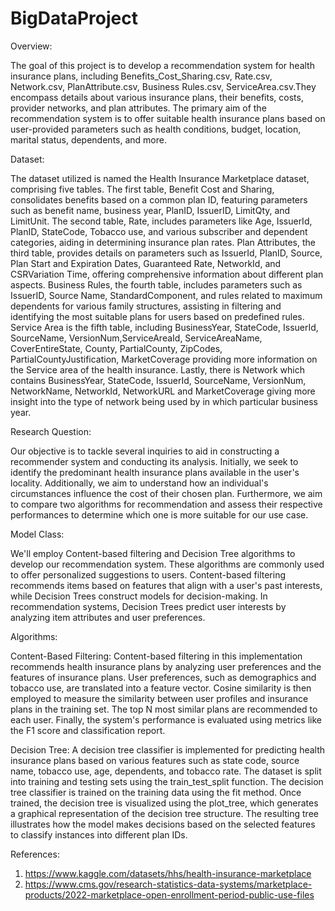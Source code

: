 # BigDataProject

Overview:

The goal of this project is to develop a recommendation system for health insurance plans, including Benefits_Cost_Sharing.csv, Rate.csv, Network.csv, PlanAttribute.csv, Business Rules.csv, ServiceArea.csv.They encompass details about various insurance plans, their benefits, costs, provider networks, and plan attributes. The primary aim of the recommendation system is to offer suitable health insurance plans based on user-provided parameters such as health conditions, budget, location, marital status, dependents, and more.

Dataset:

The dataset utilized is named the Health Insurance Marketplace dataset, comprising five tables.
The first table, Benefit Cost and Sharing, consolidates benefits based on a common plan ID, featuring parameters such as benefit name, business year, PlanID, IssuerID, LimitQty, and LimitUnit.
The second table, Rate, includes parameters like Age, IssuerId, PlanID, StateCode, Tobacco use, and various subscriber and dependent categories, aiding in determining insurance plan rates.
Plan Attributes, the third table, provides details on parameters such as IssuerId, PlanID, Source, Plan Start and Expiration Dates, Guaranteed Rate, NetworkId, and CSRVariation Time, offering comprehensive information about different plan aspects.
Business Rules, the fourth table, includes parameters such as IssuerID, Source Name, StandardComponent, and rules related to maximum dependents for various family structures, assisting in filtering and identifying the most suitable plans for users based on predefined rules.
Service Area is the fifth table, including BusinessYear, StateCode, IssuerId, SourceName, VersionNum,ServiceAreaId, ServiceAreaName, CoverEntireState, County, PartialCounty, ZipCodes, PartialCountyJustification, MarketCoverage providing more information on the Service area of the health insurance.
Lastly, there is Network which contains BusinessYear, StateCode, IssuerId, SourceName, VersionNum, NetworkName, NetworkId, NetworkURL  and MarketCoverage giving more insight into the type of network being used by in which particular business year.


Research Question:

Our objective is to tackle several inquiries to aid in constructing a recommender system and conducting its analysis. Initially, we seek to identify the predominant health insurance plans available in the user's locality. Additionally, we aim to understand how an individual's circumstances influence the cost of their chosen plan. Furthermore, we aim to compare two algorithms for recommendation and assess their respective performances to determine which one is more suitable for our use case.

Model Class:

We'll employ Content-based filtering and Decision Tree algorithms to develop our recommendation system. These algorithms are commonly used to offer personalized suggestions to users. Content-based filtering recommends items based on features that align with a user's past interests, while Decision Trees construct models for decision-making. In recommendation systems, Decision Trees predict user interests by analyzing item attributes and user preferences.

Algorithms:

Content-Based Filtering:
Content-based filtering in this implementation recommends health insurance plans by analyzing user preferences and the features of insurance plans. User preferences, such as demographics and tobacco use, are translated into a feature vector. Cosine similarity is then employed to measure the similarity between user profiles and insurance plans in the training set. The top N most similar plans are recommended to each user. Finally, the system's performance is evaluated using metrics like the F1 score and classification report.

Decision Tree:
A decision tree classifier is implemented for predicting health insurance plans based on various features such as state code, source name, tobacco use, age, dependents, and tobacco rate. The dataset is split into training and testing sets using the train_test_split function. The decision tree classifier is trained on the training data using the fit method. Once trained, the decision tree is visualized using the plot_tree, which generates a graphical representation of the decision tree structure. The resulting tree illustrates how the model makes decisions based on the selected features to classify instances into different plan IDs.

References:

1. https://www.kaggle.com/datasets/hhs/health-insurance-marketplace
2. https://www.cms.gov/research-statistics-data-systems/marketplace-products/2022-marketplace-open-enrollment-period-public-use-files


